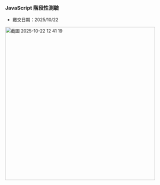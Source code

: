 ### JavaScript 階段性測驗
- 繳交日期：2025/10/22
<img width="479" height="490" alt="截圖 2025-10-22 12 41 19" src="https://github.com/user-attachments/assets/cb826e22-86a5-4568-8faf-f05fe0fad830" />